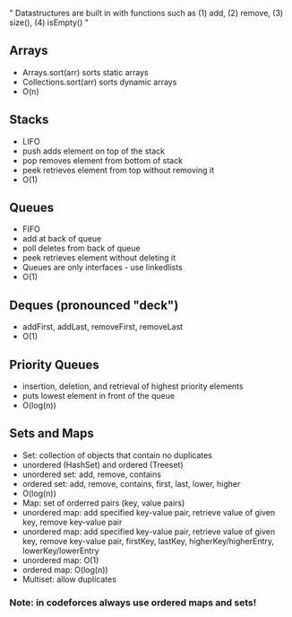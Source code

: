 " Datastructures are built in with functions such as (1) add, (2) remove, (3) size(), (4) isEmpty() "

## Arrays
- Arrays.sort(arr) sorts static arrays
- Collections.sort(arr) sorts dynamic arrays
- O(n)


## Stacks
- LIFO
- push adds element on top of the stack
- pop removes element from bottom of stack
- peek retrieves element from top without removing it
- O(1)


## Queues
- FIFO
- add at back of queue
- poll deletes from back of queue
- peek retrieves element without deleting it
- Queues are only interfaces - use linkedlists
- O(1)


## Deques (pronounced "deck")
- addFirst, addLast, removeFirst, removeLast
- O(1)


## Priority Queues
- insertion, deletion, and retrieval of highest priority elements
- puts lowest element in front of the queue
- O(log(n))


## Sets and Maps
- Set: collection of objects that contain no duplicates
- unordered (HashSet) and ordered (Treeset)
- unordered set: add, remove, contains
- ordered set: add, remove, contains, first, last, lower, higher
- O(log(n))
- Map: set of orderred pairs (key, value pairs)
- unordered map: add specified key-value pair, retrieve value of given key, remove key-value pair
- unordered map: add specified key-value pair, retrieve value of given key, remove key-value pair, firstKey, lastKey, higherKey/higherEntry, lowerKey/lowerEntry
- unordered map: O(1)
- ordered map: O(log(n))
- Multiset: allow duplicates

### Note: in codeforces always use ordered maps and sets!
